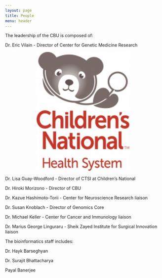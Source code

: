 ```yaml
---
layout: page
title: People
menu: header
---
```


The leadership of the CBU is composed of:

Dr. Eric Vilain - Director of Center for Genetic Medicine Research 
<p align="center">
  <img src="images/ChildrensNational.jpg " width="300"/>
</p>
Dr. Lisa Guay-Woodford - Director of CTSI at Children’s National

Dr. Hiroki Morizono - Director of CBU

Dr. Kazue Hashimoto-Torii - Center for Neuroscience Research liaison

Dr. Susan Knoblach - Director of Genomics Core

Dr. Michael Keller - Center for Cancer and Immunology liaison

Dr. Marius George Linguraru - Sheik Zayed Institute for Surgical Innovation liaison

The bioinformatics staff includes:

Dr. Hayk Barseghyan 

Dr. Surajit Bhattacharya  

Payal Banerjee
